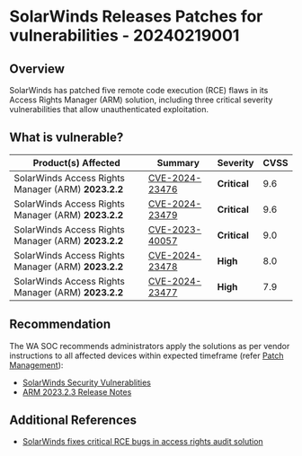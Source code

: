 # SolarWinds Releases Patches for vulnerabilities - 20240219001

## Overview

SolarWinds has patched five remote code execution (RCE) flaws in its Access Rights Manager (ARM) solution, including three critical severity vulnerabilities that allow unauthenticated exploitation.

## What is vulnerable?

| Product(s) Affected                                 | Summary                                                                                      | Severity     | CVSS |
| --------------------------------------------------- | -------------------------------------------------------------------------------------------- | ------------ | ---- |
| SolarWinds Access Rights Manager (ARM) **2023.2.2** | [CVE-2024-23476](https://www.solarwinds.com/trust-center/security-advisories/cve-2024-23476) | **Critical** | 9.6  |
| SolarWinds Access Rights Manager (ARM) **2023.2.2** | [CVE-2024-23479](https://www.solarwinds.com/trust-center/security-advisories/cve-2024-23479) | **Critical** | 9.6  |
| SolarWinds Access Rights Manager (ARM) **2023.2.2** | [CVE-2023-40057](https://www.solarwinds.com/trust-center/security-advisories/cve-2023-40057) | **Critical** | 9.0  |
| SolarWinds Access Rights Manager (ARM) **2023.2.2** | [CVE-2024-23478](https://www.solarwinds.com/trust-center/security-advisories/cve-2024-23478) | **High**     | 8.0  |
| SolarWinds Access Rights Manager (ARM) **2023.2.2** | [CVE-2024-23477](https://www.solarwinds.com/trust-center/security-advisories/cve-2024-23477) | **High**     | 7.9  |

## Recommendation

The WA SOC recommends administrators apply the solutions as per vendor instructions to all affected devices within expected timeframe (refer [Patch Management](../guidelines/patch-management.md)):

- [SolarWinds Security Vulnerablities](https://www.solarwinds.com/trust-center/security-advisories)
- [ARM 2023.2.3 Release Notes](https://documentation.solarwinds.com/en/success_center/arm/content/release_notes/arm_2023-2-3_release_notes.htm)

## Additional References

- [SolarWinds fixes critical RCE bugs in access rights audit solution](https://www.bleepingcomputer.com/news/security/solarwinds-fixes-critical-rce-bugs-in-access-rights-audit-solution/)
